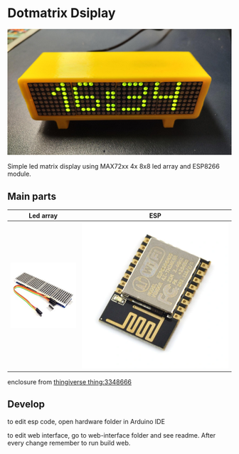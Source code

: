 # Dotmatrix Dsiplay

![yellow clock](./images/yellow-clock.jpeg)

Simple led matrix display using MAX72xx 4x 8x8 led array and ESP8266 module.


## Main parts

| Led array  | ESP | 
|---|---|
| ![MAX72xx led array](./images/led-display.jpg) | ![esp8266](./images/esp8266.webp)  |

enclosure from [thingiverse thing:3348666](https://www.thingiverse.com/thing:3348666)


## Develop

to edit esp code, open hardware folder in Arduino IDE

to edit web interface, go to web-interface folder and see readme. After every change remember to run build web.